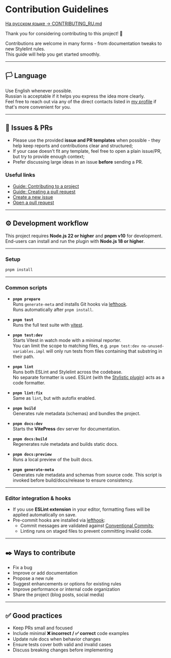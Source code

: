 # Contribution Guidelines

[На русском языке → CONTRIBUTING_RU.md](https://github.com/MorevM/stylelint-plugin/blob/master/.github/CONTRIBUTING_RU.md)

Thank you for considering contributing to this project! 👏

Contributions are welcome in many forms - from documentation tweaks to new Stylelint rules. \
This guide will help you get started smoothly.

---

## 🏳️ Language

Use English whenever possible. \
Russian is acceptable if it helps you express the idea more clearly. \
Feel free to reach out via any of the direct contacts listed in [my profile](https://github.com/MorevM)
if that's more convenient for you.

---

## 💌 Issues & PRs

* Please use the provided **issue and PR templates** when possible - they help keep reports and contributions clear and structured;
* If your case doesn't fit any template, feel free to open a plain issue/PR, but try to provide enough context;
* Prefer discussing large ideas in an issue **before** sending a PR.

### Useful links

* [Guide: Contributing to a project](https://docs.github.com/en/get-started/exploring-projects-on-github/contributing-to-a-project)
* [Guide: Creating a pull request](https://help.github.com/articles/creating-a-pull-request/)
* [Create a new issue](https://github.com/MorevM/stylelint-plugin/issues/new/choose)
* [Open a pull request](https://github.com/MorevM/stylelint-plugin/compare)

---

## ⚙️ Development workflow

This project requires **Node.js 22 or higher** and **pnpm v10** for development. \
End-users can install and run the plugin with **Node.js 18 or higher**.

---

### Setup

```bash
pnpm install
```

---

### Common scripts

* **`pnpm prepare`** \
  Runs `generate-meta` and installs Git hooks via [lefthook](https://github.com/evilmartians/lefthook). \
  Runs automatically after `pnpm install`.

* **`pnpm test`** \
  Runs the full test suite with [vitest](https://vitest.dev/).

* **`pnpm test:dev`** \
  Starts Vitest in watch mode with a minimal reporter. \
  You can limit the scope to matching files, e.g. `pnpm test:dev no-unused-variables.impl`
  will only run tests from files containing that substring in their path.

* **`pnpm lint`** \
  Runs both ESLint and Stylelint across the codebase. \
  No separate formatter is used. ESLint (with the [Stylistic plugin](https://eslint.style/)) acts as a code formatter.

* **`pnpm lint:fix`** \
  Same as `lint`, but with autofix enabled.

* **`pnpm build`** \
  Generates rule metadata (schemas) and bundles the project.

* **`pnpm docs:dev`** \
  Starts the **VitePress** dev server for documentation.

* **`pnpm docs:build`** \
  Regenerates rule metadata and builds static docs.

* **`pnpm docs:preview`** \
  Runs a local preview of the built docs.

* **`pnpm generate-meta`** \
  Generates rule metadata and schemas from source code.
  This script is invoked before build/docs/release to ensure consistency.

---

### Editor integration & hooks

* If you use **ESLint extension** in your editor, formatting fixes will be applied automatically on save.
* Pre-commit hooks are installed via [lefthook](https://github.com/evilmartians/lefthook):
  * Commit messages are validated against [Conventional Commits](https://www.conventionalcommits.org/en/v1.0.0/);
  * Linting runs on staged files to prevent committing invalid code.

---

## ✒️ Ways to contribute

* Fix a bug
* Improve or add documentation
* Propose a new rule
* Suggest enhancements or options for existing rules
* Improve performance or internal code organization
* Share the project (blog posts, social media)

---

## ✅ Good practices

* Keep PRs small and focused
* Include minimal **❌ incorrect / ✅ correct** code examples
* Update rule docs when behavior changes
* Ensure tests cover both valid and invalid cases
* Discuss breaking changes before implementing
